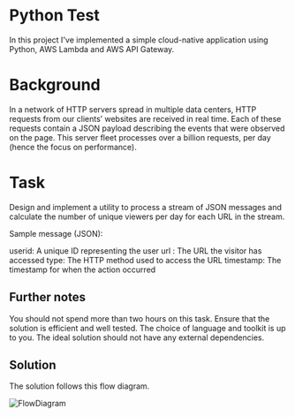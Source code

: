 # Python Test

In this project I've implemented a simple cloud-native application using Python, AWS Lambda and AWS API Gateway.

# Background

In a network of HTTP servers spread in multiple data centers, HTTP requests from
our clients’ websites are received in real time. Each of these requests contain a JSON payload describing the
events that were observed on the page. This server fleet processes over a billion requests, per day 
(hence the focus on performance).

# Task 

Design and implement a utility to process a stream of JSON messages and
calculate the number of unique viewers per day for each URL in the stream.

Sample message (JSON):

userid: A unique ID representing the user
url : The URL the visitor has accessed
type: The HTTP method used to access the URL
timestamp: The timestamp for when the action occurred

## Further notes

You should not spend more than two hours on this task. Ensure that the solution is efficient and
well tested. The choice of language and toolkit is up to you. The ideal solution should not have any
external dependencies.

## Solution

The solution follows this flow diagram.

![FlowDiagram](https://github.com/Wuj94/hitcounter/blob/b83572311ef3642945e6274cdf3162a5774c299a/Cloud%20Diagram%20-%20View%20Counter.png)
